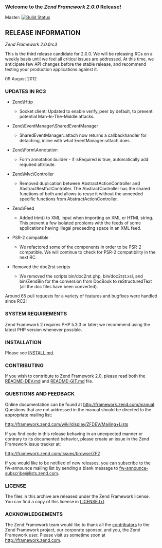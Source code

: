 ### Welcome to the *Zend Framework 2.0.0* Release!

Master: [![Build Status](https://secure.travis-ci.org/zendframework/zf2.png?branch=master)](http://travis-ci.org/zendframework/zf2)

## RELEASE INFORMATION

*Zend Framework 2.0.0rc3*

This is the third release candidate for 2.0.0. We will be releasing RCs
on a weekly basis until we feel all critical issues are addressed. At
this time, we anticipate few API changes before the stable release, and
recommend testing your production applications against it.

09 August 2012

### UPDATES IN RC3

- Zend\Http
  - Socket client: Updated to enable verify_peer by default, to prevent
    potential Man-In-The-Middle attacks.

- Zend\EventManager\SharedEventManager
  - SharedEventManager::attach now returns a callbackhandler for detaching,
    inline with what EventManager::attach does.

- Zend\Form\Annotation
  - Form annotation builder - if isRequired is true, automatically add required attribute.

- Zend\Mvc\Controller
  - Removed duplication between AbstractActionController and AbstractRestfullController.
    The AbstractController has the shared functions of both and allows to reuse it without the unneeded
    specific functions from AbstractActionController.

- Zend\Feed
  - Added trim() to XML input when importing an XML or HTML string. This prevent a few isolated problems
    with the feeds of some applications having illegal preceeding space in an XML feed.

- PSR-2 compatible
  - We refactored some of the components in order to be PSR-2 compatible. We will continue to check for
    PSR-2 compatibility in the next RC.

- Removed the doc2rst scripts
  - We removed the scripts bin/doc2rst.php, bin/doc2rst.xsl, and bin/ZendBin for the conversion from
    DocBook to reStructuredText (all the doc files have been converted).

Around 65 pull requests for a variety of features and bugfixes were handled
since RC2!

### SYSTEM REQUIREMENTS

Zend Framework 2 requires PHP 5.3.3 or later; we recommend using the
latest PHP version whenever possible.

### INSTALLATION

Please see [INSTALL.md](zf2/INSTALL.md).

### CONTRIBUTING

If you wish to contribute to Zend Framework 2.0, please read both the
[README-DEV.md](zf2/README-DEV.md) and [README-GIT.md](zf2/README-GIT.md) file.

### QUESTIONS AND FEEDBACK

Online documentation can be found at http://framework.zend.com/manual.
Questions that are not addressed in the manual should be directed to the
appropriate mailing list:

http://framework.zend.com/wiki/display/ZFDEV/Mailing+Lists

If you find code in this release behaving in an unexpected manner or
contrary to its documented behavior, please create an issue in the Zend
Framework issue tracker at:

http://framework.zend.com/issues/browse/ZF2

If you would like to be notified of new releases, you can subscribe to
the fw-announce mailing list by sending a blank message to
<fw-announce-subscribe@lists.zend.com>.

### LICENSE

The files in this archive are released under the Zend Framework license.
You can find a copy of this license in [LICENSE.txt](zf2/LICENSE.txt).

### ACKNOWLEDGEMENTS

The Zend Framework team would like to thank all the [contributors](https://github.com/zendframework/zf2/contributors) to the Zend
Framework project, our corporate sponsor, and you, the Zend Framework user.
Please visit us sometime soon at http://framework.zend.com.
